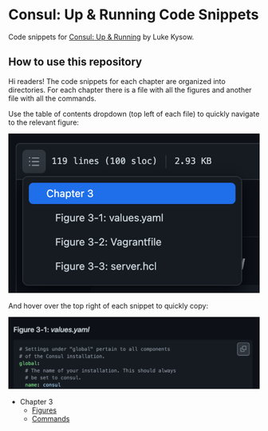 # Consul: Up & Running Code Snippets

Code snippets for [Consul: Up & Running](https://www.oreilly.com/library/view/consul-up-and/9781098106133/) by Luke Kysow.

## How to use this repository

Hi readers! The code snippets for each chapter are organized into directories. For each chapter there is a file with all the figures and
another file with all the commands.

Use the table of contents dropdown (top left of each file) to quickly navigate to the relevant figure:

![table of contents](./.images/outline.png)

And hover over the top right of each snippet to quickly copy:

![copy](./.images/copy.png)

* Chapter 3
  * [Figures](chapter3/readme.md)
  * [Commands](chapter3/commands.adoc)
